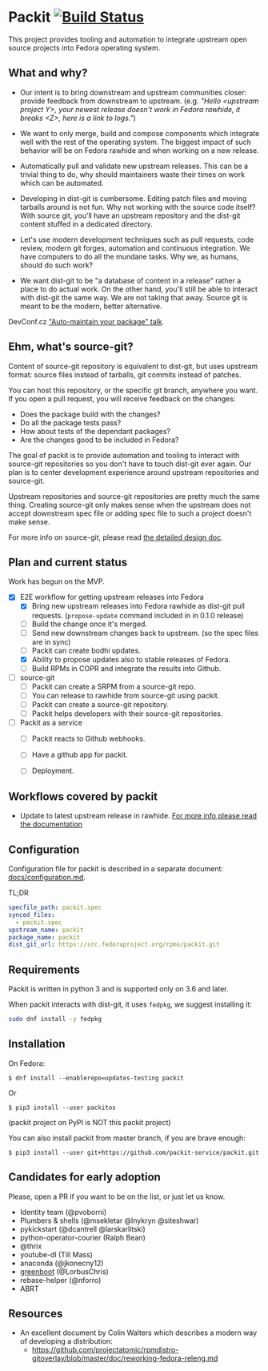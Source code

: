 # Packit [![Build Status](https://ci.centos.org/job/packit-master/badge/icon)](https://ci.centos.org/job/packit-master)

This project provides tooling and automation to integrate upstream open source
projects into Fedora operating system.


## What and why?

 * Our intent is to bring downstream and upstream communities closer: provide
   feedback from downstream to upstream. (e.g. *"Hello \<upstream project Y>,
   your newest release doesn't work in Fedora rawhide, it breaks \<Z>, here is
   a link to logs."*)

 * We want to only merge, build and compose components which integrate well
   with the rest of the operating system. The biggest impact of such behavior
   will be on Fedora rawhide and when working on a new release.

 * Automatically pull and validate new upstream releases. This can be a trivial
   thing to do, why should maintainers waste their times on work which can be
   automated.

 * Developing in dist-git is cumbersome. Editing patch files and moving
   tarballs around is not fun. Why not working with the source code itself?
   With source git, you'll have an upstream repository and the dist-git content
   stuffed in a dedicated directory.

 * Let's use modern development techniques such as pull requests, code review,
   modern git forges, automation and continuous integration. We have computers
   to do all the mundane tasks. Why we, as humans, should do such work?

 * We want dist-git to be "a database of content in a release" rather a place
   to do actual work. On the other hand, you'll still be able to interact with
   dist-git the same way. We are not taking that away. Source git is meant to
   be the modern, better alternative.

DevConf.cz ["Auto-maintain your package" talk](https://www.youtube.com/watch?v=KpF27v6K4Oc).


## Ehm, what's source-git?

Content of source-git repository is equivalent to dist-git, but uses upstream
format: source files instead of tarballs, git commits instead of patches.

You can host this repository, or the specific git branch, anywhere you want. If
you open a pull request, you will receive feedback on the changes:
* Does the package build with the changes?
* Do all the package tests pass?
* How about tests of the dependant packages?
* Are the changes good to be included in Fedora?

The goal of packit is to provide automation and tooling to interact with
source-git repositories so you don't have to touch dist-git ever again. Our
plan is to center development experience around upstream repositories and
source-git.

Upstream repositories and source-git repositories are pretty much the same
thing. Creating source-git only makes sense when the upstream does not accept
downstream spec file or adding spec file to such a project doesn't make sense.

For more info on source-git, please read [the detailed design doc](docs/source-git.md).


## Plan and current status

Work has begun on the MVP.

* [x] E2E workflow for getting upstream releases into Fedora
  * [x] Bring new upstream releases into Fedora rawhide as dist-git pull
        requests. (`propose-update` command included in in 0.1.0 release)
  * [ ] Build the change once it's merged.
  * [ ] Send new downstream changes back to upstream. (so the spec files are in sync)
  * [ ] Packit can create bodhi updates.
  * [x] Ability to propose updates also to stable releases of Fedora.
  * [ ] Build RPMs in COPR and integrate the results into Github.
* [ ] source-git
  * [ ] Packit can create a SRPM from a source-git repo.
  * [ ] You can release to rawhide from source-git using packit.
  * [ ] Packit can create a source-git repository.
  * [ ] Packit helps developers with their source-git repositories.
* [ ] Packit as a service
  * [ ] Packit reacts to Github webhooks.
  * [ ] Have a github app for packit.
  * [ ] Deployment.


## Workflows covered by packit

* Update to latest upstream release in rawhide. [For more info please read the
  documentation](/docs/update.md)


## Configuration

Configuration file for packit is described in a separate document: [docs/configuration.md](/docs/configuration.md).

TL;DR

```yaml
specfile_path: packit.spec
synced_files:
  - packit.spec
upstream_name: packit
package_name: packit
dist_git_url: https://src.fedoraproject.org/rpms/packit.git
```


## Requirements

Packit is written in python 3 and is supported only on 3.6 and later.

When packit interacts with dist-git, it uses `fedpkg`, we suggest installing it:

```bash
sudo dnf install -y fedpkg
```

## Installation

On Fedora:

```
$ dnf install --enablerepo=updates-testing packit
```

Or

```
$ pip3 install --user packitos
```

(packit project on PyPI is NOT this packit project)

You can also install packit from master branch, if you are brave enough:

```
$ pip3 install --user git+https://github.com/packit-service/packit.git
```


## Candidates for early adoption

Please, open a PR if you want to be on the list, or just let us know.

* Identity team (@pvoborni)
* Plumbers & shells (@msekletar @lnykryn @siteshwar)
* pykickstart (@dcantrell @larskarlitski)
* python-operator-courier (Ralph Bean)
* @thrix
* youtube-dl (Till Mass)
* anaconda (@jkonecny12)
* [greenboot](https://github.com/LorbusChris/greenboot/) (@LorbusChris)
* rebase-helper (@nforro)
* ABRT


## Resources

 * An excellent document by Colin Walters which describes a modern way of
   developing a distribution:
   * https://github.com/projectatomic/rpmdistro-gitoverlay/blob/master/doc/reworking-fedora-releng.md
